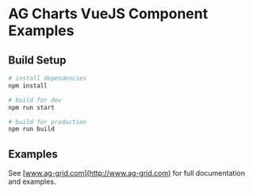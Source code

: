 AG Charts VueJS Component Examples
===================

## Build Setup

``` bash
# install dependencies
npm install

# build for dev
npm run start

# build for production
npm run build
```

## Examples

See [www.ag-grid.com](http://www.ag-grid.com) for full documentation and examples.
